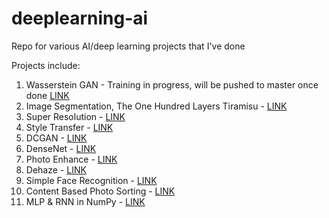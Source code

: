 # deeplearning-ai
Repo for various AI/deep learning projects that I've done

Projects include:
1. Wasserstein GAN - Training in progress, will be pushed to master once done [LINK](https://github.com/rrwiyatn/deeplearning-ai/tree/master/wasserstein_gan)
2. Image Segmentation, The One Hundred Layers Tiramisu - [LINK](https://github.com/rrwiyatn/deeplearning-ai/tree/master/tiramisu_segmentation)
3. Super Resolution - [LINK](https://github.com/rrwiyatn/deeplearning-ai/tree/master/super_resolution)
4. Style Transfer - [LINK](https://github.com/rrwiyatn/deeplearning-ai/tree/master/style_transfer)
5. DCGAN - [LINK](https://github.com/rrwiyatn/deeplearning-ai/tree/master/dcgan)
6. DenseNet - [LINK](https://github.com/rrwiyatn/deeplearning-ai/tree/master/densenet)
7. Photo Enhance - [LINK](https://github.com/rrwiyatn/deeplearning-ai/tree/master/photo_enhance)
8. Dehaze - [LINK](https://github.com/rrwiyatn/deeplearning-ai/tree/master/dehaze)
9. Simple Face Recognition - [LINK](https://github.com/rrwiyatn/deeplearning-ai/tree/master/simple_face_recognition)
10. Content Based Photo Sorting - [LINK](https://github.com/rrwiyatn/deeplearning-ai/tree/master/photo_content_sorting)
11. MLP & RNN in NumPy - [LINK](https://github.com/rrwiyatn/deeplearning-ai/tree/master/neural_network)
